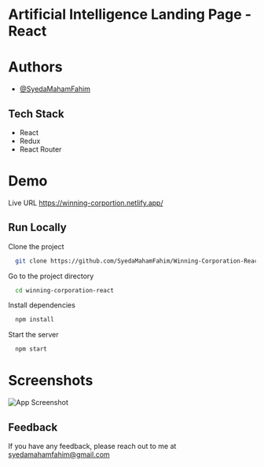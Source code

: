 
# Artificial Intelligence Landing Page - React







# Authors

- [@SyedaMahamFahim](https://github.com/SyedaMahamFahim/)

## Tech Stack
- React
- Redux
- React Router





# Demo

Live URL
https://winning-corportion.netlify.app/

## Run Locally

Clone the project

```bash
  git clone https://github.com/SyedaMahamFahim/Winning-Corporation-React.git
```

Go to the project directory

```bash
  cd winning-corporation-react
```

Install dependencies

```bash
  npm install
```

Start the server

```bash
  npm start
```
# Screenshots

![App Screenshot](https://user-images.githubusercontent.com/79671325/189240340-a472a09d-1d83-4837-9151-63c9ec83216b.png)



## Feedback

If you have any feedback, please reach out to me at syedamahamfahim@gmail.com

